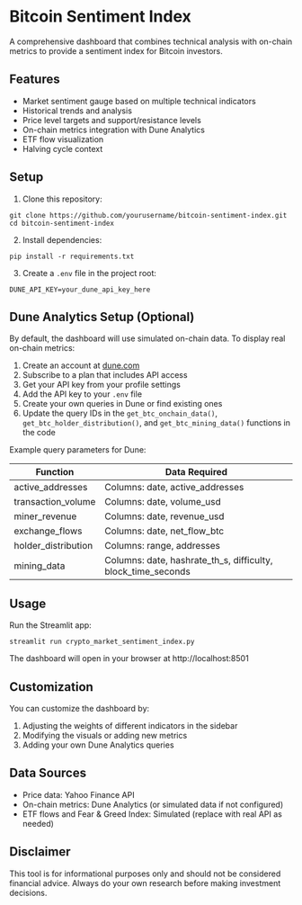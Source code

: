# Bitcoin Sentiment Index

A comprehensive dashboard that combines technical analysis with on-chain metrics to provide a sentiment index for Bitcoin investors.

## Features

- Market sentiment gauge based on multiple technical indicators
- Historical trends and analysis
- Price level targets and support/resistance levels
- On-chain metrics integration with Dune Analytics
- ETF flow visualization
- Halving cycle context

## Setup

1. Clone this repository:
```
git clone https://github.com/yourusername/bitcoin-sentiment-index.git
cd bitcoin-sentiment-index
```

2. Install dependencies:
```
pip install -r requirements.txt
```

3. Create a `.env` file in the project root:
```
DUNE_API_KEY=your_dune_api_key_here
```

## Dune Analytics Setup (Optional)

By default, the dashboard will use simulated on-chain data. To display real on-chain metrics:

1. Create an account at [dune.com](https://dune.com)
2. Subscribe to a plan that includes API access
3. Get your API key from your profile settings
4. Add the API key to your `.env` file
5. Create your own queries in Dune or find existing ones
6. Update the query IDs in the `get_btc_onchain_data()`, `get_btc_holder_distribution()`, and `get_btc_mining_data()` functions in the code

Example query parameters for Dune:

| Function | Data Required | 
|----------|---------------|
| active_addresses | Columns: date, active_addresses |
| transaction_volume | Columns: date, volume_usd |
| miner_revenue | Columns: date, revenue_usd |
| exchange_flows | Columns: date, net_flow_btc |
| holder_distribution | Columns: range, addresses |
| mining_data | Columns: date, hashrate_th_s, difficulty, block_time_seconds |

## Usage

Run the Streamlit app:
```
streamlit run crypto_market_sentiment_index.py
```

The dashboard will open in your browser at http://localhost:8501

## Customization

You can customize the dashboard by:

1. Adjusting the weights of different indicators in the sidebar
2. Modifying the visuals or adding new metrics
3. Adding your own Dune Analytics queries

## Data Sources

- Price data: Yahoo Finance API
- On-chain metrics: Dune Analytics (or simulated data if not configured)
- ETF flows and Fear & Greed Index: Simulated (replace with real API as needed)

## Disclaimer

This tool is for informational purposes only and should not be considered financial advice. Always do your own research before making investment decisions. 